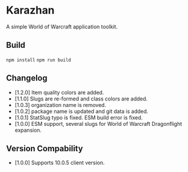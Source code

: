 # Karazhan
A simple World of Warcraft application toolkit.

## Build
``` npm install ```
``` npm run build ```

## Changelog
- [1.2.0] Item quality colors are added.
- [1.1.0] Slugs are re-formed and class colors are added.
- [1.0.3] organization name is removed.
- [1.0.2] package name is updated and git data is added.
- [1.0.1] StatSlug typo is fixed. ESM build error is fixed.
- [1.0.0] ESM support, several slugs for World of Warcraft Dragonflight expansion.

## Version Compability
- [1.0.0] Supports 10.0.5 client version.
